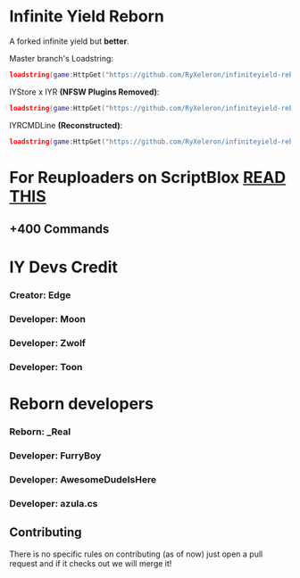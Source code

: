 # Infinite Yield Reborn
A forked infinite yield but **better**.

Master branch's Loadstring:
```lua
loadstring(game:HttpGet("https://github.com/RyXeleron/infiniteyield-reborn/raw/master/source"))()
```

IYStore x IYR **(NFSW Plugins Removed)**:
```lua
loadstring(game:HttpGet("https://github.com/RyXeleron/infiniteyield-reborn/raw/master/Infinite%20Store"))()
```

IYRCMDLine **(Reconstructed)**:
```lua
loadstring(game:HttpGet("https://github.com/RyXeleron/infiniteyield-reborn/raw/master/IYRCMDBAR"))()
```

# For Reuploaders on ScriptBlox [READ THIS](https://github.com/RyXeleron/infiniteyield-reborn/tree/scriptblox?tab=readme-ov-file#for-the-reuploaders-on-scriptblox-please-read-me)

## +400 Commands

# IY Devs Credit 
### Creator: Edge

### Developer: Moon
### Developer: Zwolf
### Developer: Toon

# Reborn developers
### Reborn: _Real

### Developer: FurryBoy
### Developer: AwesomeDudeIsHere
### Developer: azula.cs

## Contributing
There is no specific rules on contributing (as of now) just open a pull request and if it checks out we will merge it!
